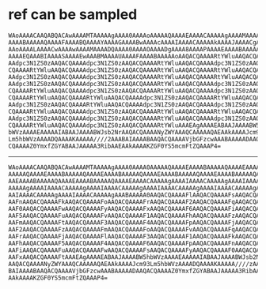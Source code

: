 # ref can be sampled

    WAoAAAACAAQABQACAwAAAAMTAAAAAgAAAA0AAAAoAAAAAQAAAAEAAAACAAAAAgAAAAMAAAAD
    AAAABAAAAAQAAAAFAAAABQAAAAYAAAAGAAAABwAAAAcAAAAIAAAACAAAAAkAAAAJAAAACgAA
    AAoAAAALAAAACwAAAAwAAAAMAAAADQAAAA0AAAAOAAAADgAAAA8AAAAPAAAAEAAAABAAAAAR
    AAAAEQAAABIAAAASAAAAEwAAABMAAAAUAAAAFAAAABAAAAAoAAQACQAAAARtYWluAAQACQAA
    AAdpc3N1ZS0zAAQACQAAAAdpc3N1ZS0zAAQACQAAAARtYWluAAQACQAAAAdpc3N1ZS0zAAQA
    CQAAAARtYWluAAQACQAAAAdpc3N1ZS0zAAQACQAAAARtYWluAAQACQAAAARtYWluAAQACQAA
    AAdpc3N1ZS0zAAQACQAAAAdpc3N1ZS0zAAQACQAAAARtYWluAAQACQAAAARtYWluAAQACQAA
    AAdpc3N1ZS0zAAQACQAAAAdpc3N1ZS0zAAQACQAAAARtYWluAAQACQAAAAdpc3N1ZS0zAAQA
    CQAAAARtYWluAAQACQAAAAdpc3N1ZS0zAAQACQAAAARtYWluAAQACQAAAAdpc3N1ZS0zAAQA
    CQAAAARtYWluAAQACQAAAARtYWluAAQACQAAAAdpc3N1ZS0zAAQACQAAAARtYWluAAQACQAA
    AAdpc3N1ZS0zAAQACQAAAARtYWluAAQACQAAAAdpc3N1ZS0zAAQACQAAAAdpc3N1ZS0zAAQA
    CQAAAARtYWluAAQACQAAAAdpc3N1ZS0zAAQACQAAAARtYWluAAQACQAAAARtYWluAAQACQAA
    AAdpc3N1ZS0zAAQACQAAAAdpc3N1ZS0zAAQACQAAAARtYWluAAQACQAAAAdpc3N1ZS0zAAQA
    CQAAAARtYWluAAQACQAAAAdpc3N1ZS0zAAQACQAAAARtYWluAAAEAgAAAAEABAAJAAAABW5h
    bWVzAAAAEAAAAAIABAAJAAAABWJsb2NrAAQACQAAAANyZWYAAAQCAAAAAQAEAAkAAAAJcm93
    Lm5hbWVzAAAADQAAAAKAAAAA////2AAABAIAAAABAAQACQAAAAVjbGFzcwAAABAAAAADAAQA
    CQAAAAZ0YmxfZGYABAAJAAAAA3RibAAEAAkAAAAKZGF0YS5mcmFtZQAAAP4=

---

    WAoAAAACAAQABQACAwAAAAMTAAAAAgAAAA0AAAA0AAAAAQAAAAEAAAABAAAAAQAAAAEAAAAB
    AAAAAQAAAAEAAAABAAAAAQAAAAEAAAABAAAAAQAAAAEAAAABAAAAAQAAAAEAAAABAAAAAQAA
    AAEAAAABAAAAAQAAAAEAAAABAAAAAQAAAAEAAAACAAAAAgAAAAIAAAACAAAAAgAAAAIAAAAC
    AAAAAgAAAAIAAAACAAAAAgAAAAIAAAACAAAAAgAAAAIAAAACAAAAAgAAAAIAAAACAAAAAgAA
    AAIAAAACAAAAAgAAAAIAAAACAAAAAgAAABAAAAA0AAQACQAAAAFlAAQACQAAAAFsAAQACQAA
    AAFnAAQACQAAAAFkAAQACQAAAAFoAAQACQAAAAFrAAQACQAAAAF2AAQACQAAAAFqAAQACQAA
    AAF0AAQACQAAAAFwAAQACQAAAAFyAAQACQAAAAFxAAQACQAAAAF6AAQACQAAAAFiAAQACQAA
    AAF5AAQACQAAAAFuAAQACQAAAAFvAAQACQAAAAF1AAQACQAAAAFhAAQACQAAAAFzAAQACQAA
    AAFmAAQACQAAAAFtAAQACQAAAAF3AAQACQAAAAF4AAQACQAAAAFpAAQACQAAAAFjAAQACQAA
    AAF2AAQACQAAAAFzAAQACQAAAAFmAAQACQAAAAFoAAQACQAAAAFvAAQACQAAAAFqAAQACQAA
    AAFrAAQACQAAAAFjAAQACQAAAAFlAAQACQAAAAF3AAQACQAAAAF1AAQACQAAAAFkAAQACQAA
    AAFhAAQACQAAAAF5AAQACQAAAAF4AAQACQAAAAF6AAQACQAAAAFpAAQACQAAAAFnAAQACQAA
    AAFiAAQACQAAAAFuAAQACQAAAAFwAAQACQAAAAFsAAQACQAAAAFyAAQACQAAAAF0AAQACQAA
    AAFxAAQACQAAAAFtAAAEAgAAAAEABAAJAAAABW5hbWVzAAAAEAAAAAIABAAJAAAABWJsb2Nr
    AAQACQAAAANyZWYAAAQCAAAAAQAEAAkAAAAJcm93Lm5hbWVzAAAADQAAAAKAAAAA////zAAA
    BAIAAAABAAQACQAAAAVjbGFzcwAAABAAAAADAAQACQAAAAZ0YmxfZGYABAAJAAAAA3RibAAE
    AAkAAAAKZGF0YS5mcmFtZQAAAP4=

